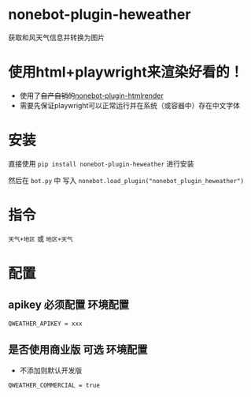 # nonebot-plugin-heweather

获取和风天气信息并转换为图片

# 使用html+playwright来渲染好看的！

- 使用了~~自产自销的~~[nonebot-plugin-htmlrender](https://github.com/kexue-z/nonebot-plugin-htmlrender)
- 需要先保证playwright可以正常运行并在系统（或容器中）存在中文字体


# 安装

直接使用 `pip install nonebot-plugin-heweather` 进行安装

然后在 `bot.py` 中 写入 `nonebot.load_plugin("nonebot_plugin_heweather")`

# 指令

`天气+地区` 或 `地区+天气`

# 配置

## apikey 必须配置 环境配置

```
QWEATHER_APIKEY = xxx
```

## 是否使用商业版 可选 环境配置

- 不添加则默认开发版

```
QWEATHER_COMMERCIAL = true
```

